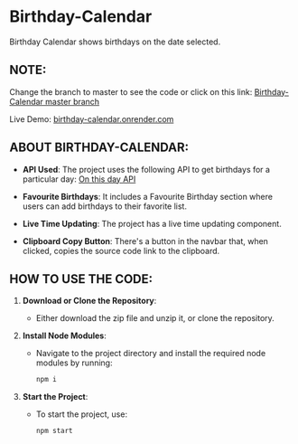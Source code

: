 # Birthday-Calendar

Birthday Calendar shows birthdays on the date selected.

## NOTE:
Change the branch to master to see the code or click on this link: [Birthday-Calendar master branch](https://github.com/AnushreeSaha21/Birthday-Calendar/tree/master)

Live Demo: [birthday-calendar.onrender.com](https://birthday-calendar.onrender.com/)

## ABOUT BIRTHDAY-CALENDAR:
- **API Used**: The project uses the following API to get birthdays for a particular day:
  [On this day API](https://api.wikimedia.org/wiki/API_reference/Feed/On_this_day)

- **Favourite Birthdays**: It includes a Favourite Birthday section where users can add birthdays to their favorite list.

- **Live Time Updating**: The project has a live time updating component.

- **Clipboard Copy Button**: There's a button in the navbar that, when clicked, copies the source code link to the clipboard.

## HOW TO USE THE CODE:
1. **Download or Clone the Repository**:
   - Either download the zip file and unzip it, or clone the repository.

2. **Install Node Modules**:
   - Navigate to the project directory and install the required node modules by running:
     ```bash
     npm i
     ```

3. **Start the Project**:
   - To start the project, use:
     ```bash
     npm start
     ```
